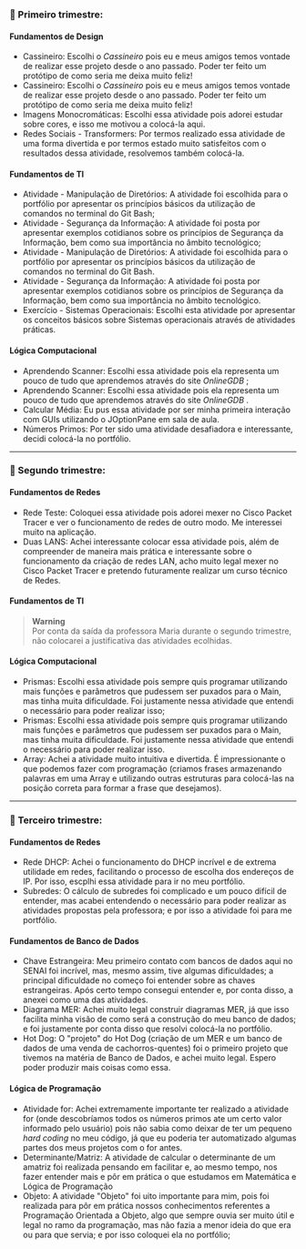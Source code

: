  <h3> 🥇 Primeiro trimestre: </h3>

 #### Fundamentos de Design
 - Cassineiro: Escolhi o <i> Cassineiro </i> pois eu e meus amigos temos vontade de realizar esse projeto desde o ano passado. Poder ter feito um protótipo de como seria me deixa muito feliz! 
 - Cassineiro: Escolhi o <i> Cassineiro </i> pois eu e meus amigos temos vontade de realizar esse projeto desde o ano passado. Poder ter feito um protótipo de como seria me deixa muito feliz!
 - Imagens Monocromáticas: Escolhi essa atividade pois adorei estudar sobre cores, e isso me motivou a colocá-la aqui.
 - Redes Sociais - Transformers: Por termos realizado essa atividade de uma forma divertida e por termos estado muito satisfeitos com o resultados dessa atividade, resolvemos também colocá-la.

#### Fundamentos de TI
- Atividade - Manipulação de Diretórios: A atividade foi escolhida para o portfólio por apresentar os princípios básicos da utilização de comandos no terminal do Git Bash;
- Atividade - Segurança da Informação: A atividade foi posta por apresentar exemplos cotidianos sobre os princípios de Segurança da Informação, bem como sua importância no âmbito tecnológico;
- Atividade - Manipulação de Diretórios: A atividade foi escolhida para o portfólio por apresentar os princípios básicos da utilização de comandos no terminal do Git Bash.
- Atividade - Segurança da Informação: A atividade foi posta por apresentar exemplos cotidianos sobre os princípios de Segurança da Informação, bem como sua importância no âmbito tecnológico.
- Exercício - Sistemas Operacionais: Escolhi esta atividade por apresentar os conceitos básicos sobre Sistemas operacionais através de atividades práticas.

#### Lógica Computacional
- Aprendendo Scanner: Escolhi essa atividade pois ela representa um pouco de tudo que aprendemos através do site <i> OnlineGDB </i>;
- Aprendendo Scanner: Escolhi essa atividade pois ela representa um pouco de tudo que aprendemos através do site <i> OnlineGDB </i>.
- Calcular Média: Eu pus essa atividade por ser minha primeira interação com GUIs utilizando o JOptionPane em sala de aula. <br>
- Números Primos: Por ter sido uma atividade desafiadora e interessante, decidi colocá-la no portfólio.

<hr>

<h3> 🥈 Segundo trimestre: </h3>

#### Fundamentos de Redes
 - Rede Teste: Coloquei essa atividade pois adorei mexer no Cisco Packet Tracer e ver o funcionamento de redes de outro modo. Me interessei muito na aplicação.
 - Duas LANS: Achei interessante colocar essa atividade pois, além de compreender de maneira mais prática e interessante sobre o funcionamento da criação de redes LAN, acho muito legal mexer no Cisco Packet Tracer e pretendo futuramente realizar um curso técnico de Redes. 

#### Fundamentos de TI
> **Warning** <br>
Por conta da saída da professora Maria durante o segundo trimestre, não colocarei a justificativa das atividades ecolhidas.

#### Lógica Computacional
- Prismas: Escolhi essa atividade pois sempre quis programar utilizando mais funções e parâmetros que pudessem ser puxados para o Main, mas tinha muita dificuldade. Foi justamente nessa atividade que entendi o necessário para poder realizar isso;
- Prismas: Escolhi essa atividade pois sempre quis programar utilizando mais funções e parâmetros que pudessem ser puxados para o Main, mas tinha muita dificuldade. Foi justamente nessa atividade que entendi o necessário para poder realizar isso.
- Array: Achei a atividade muito intuitiva e divertida. É impressionante o que podemos fazer com programação (criamos frases armazenando palavras em uma Array e utilizando outras estruturas para colocá-las na posição correta para formar a frase que desejamos).

<hr>

<h3> 🥉 Terceiro trimestre: </h3>

#### Fundamentos de Redes
 - Rede DHCP: Achei o funcionamento do DHCP incrível e de extrema utilidade em redes, facilitando o processo de escolha dos endereços de IP. Por isso, escplhi essa atividade para ir no meu portfólio.
 - Subredes: O cálculo de subredes foi complicado e um pouco difícil de entender, mas acabei entendendo o necessário para poder realizar as atividades propostas pela professora; e por isso a atividade foi para me portfólio. 

#### Fundamentos de Banco de Dados
- Chave Estrangeira: Meu primeiro contato com bancos de dados aqui no SENAI foi incrível, mas, mesmo assim, tive algumas dificuldades; a principal dificuldade no começo foi entender sobre as chaves estrangeiras. Após certo tempo consegui entender e, por conta disso, a anexei como uma das atividades.
- Diagrama MER: Achei muito legal construir diagramas MER, já que isso facilita minha visão de como será a construção do meu banco de dados; e foi justamente por conta disso que resolvi colocá-la no portfólio.
- Hot Dog: O "projeto" do Hot Dog (criação de um MER e um banco de dados de uma venda de cachorros-quentes) foi o primeiro projeto que tivemos na matéria de Banco de Dados, e achei muito legal. Espero poder produzir mais coisas como essa.

#### Lógica de Programação
- Atividade for: Achei extremamente importante ter realizado a atividade for (onde descobríamos todos os números primos ate um certo valor informado pelo usuário) pois não sabia como deixar de ter um pequeno _hard coding_ no meu código, já que eu poderia ter automatizado algumas partes dos meus projetos com o for antes.
- Determinante/Matriz: A atividade de calcular o determinante de um amatriz foi realizada pensando em facilitar e, ao mesmo tempo, nos fazer entender mais e pôr em prática o que estudamos em Matemática e Lógica de Programação
- Objeto: A atividade "Objeto" foi uito importante para mim, pois foi realizada para pôr em prática nossos conhecimentos referentes a Programação Orientada a Objeto, algo que sempre ouvia ser muito útil e legal no ramo da programação, mas não fazia a menor ideia do que era ou para que servia; e por isso coloquei ela no portfólio;
